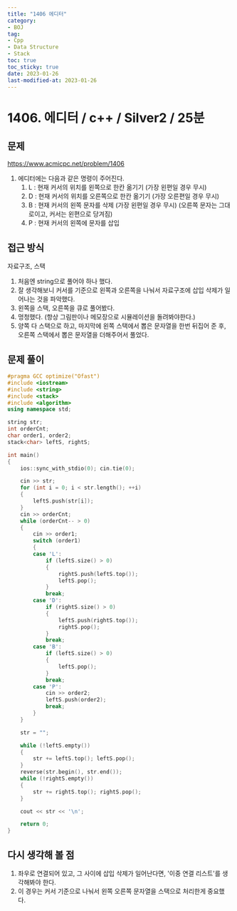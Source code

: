 ```yaml
---
title: "1406 에디터"
category:
- BOJ
tag:
- Cpp
- Data Structure
- Stack
toc: true
toc_sticky: true
date: 2023-01-26
last-modified-at: 2023-01-26
---
```


# 1406. 에디터 / c++ / Silver2 / 25분

## 문제
https://www.acmicpc.net/problem/1406     
1. 에디터에는 다음과 같은 명령이 주어진다.
    1. L : 현재 커서의 위치를 왼쪽으로 한칸 옮기기 (가장 왼편일 경우 무시)
    2. D : 현재 커서의 위치를 오른쪽으로 한칸 옮기기 (가장 오른편일 경우 무시)
    3. B : 현재 커서의 왼쪽 문자를 삭제 (가장 왼편일 경우 무시) (오른쪽 문자는 그대로이고, 커서는 왼편으로 당겨짐)
    4. P : 현재 커서의 왼쪽에 문자를 삽입

## 접근 방식
자료구조, 스택   
1. 처음엔 string으로 풀어야 하나 했다. 
2. 잘 생각해보니 커서를 기준으로 왼쪽과 오른쪽을 나눠서 자료구조에 삽입 삭제가 일어나는 것을 파악했다.
3. 왼쪽을 스택, 오른쪽을 큐로 풀어봤다.
4. 멍청했다. (항상 그림판이나 메모장으로 시뮬레이션을 돌려봐야한다.)
5. 양쪽 다 스택으로 하고, 마지막에 왼쪽 스택에서 뽑은 문자열을 한번 뒤집어 준 후, 오른쪽 스택에서 뽑은 문자열을 더해주어서 풀었다.
    
## 문제 풀이
```c++
#pragma GCC optimize("Ofast")
#include <iostream>
#include <string>
#include <stack>
#include <algorithm>
using namespace std;

string str;
int orderCnt;
char order1, order2;
stack<char> leftS, rightS;

int main()
{
    ios::sync_with_stdio(0); cin.tie(0);

    cin >> str;
    for (int i = 0; i < str.length(); ++i)
    {
        leftS.push(str[i]);
    }
    cin >> orderCnt;
    while (orderCnt-- > 0)
    {
        cin >> order1;
        switch (order1)
        {
        case 'L':
            if (leftS.size() > 0)
            {
                rightS.push(leftS.top());
                leftS.pop();
            }
            break;
        case 'D':
            if (rightS.size() > 0)
            {
                leftS.push(rightS.top());
                rightS.pop();
            }
            break;
        case 'B':
            if (leftS.size() > 0)
            {
                leftS.pop();
            }
            break;
        case 'P':
            cin >> order2;
            leftS.push(order2);
            break;
        }
    }

    str = "";

    while (!leftS.empty())
    {
        str += leftS.top(); leftS.pop();
    }
    reverse(str.begin(), str.end());
    while (!rightS.empty())
    {
        str += rightS.top(); rightS.pop();
    }

    cout << str << '\n';

    return 0;
}
```

## 다시 생각해 볼 점
1. 좌우로 연결되어 있고, 그 사이에 삽입 삭제가 일어난다면, '이중 연결 리스트'를 생각해봐야 한다.
2. 이 경우는 커서 기준으로 나눠서 왼쪽 오른쪽 문자열을 스택으로 처리한게 중요했다.
